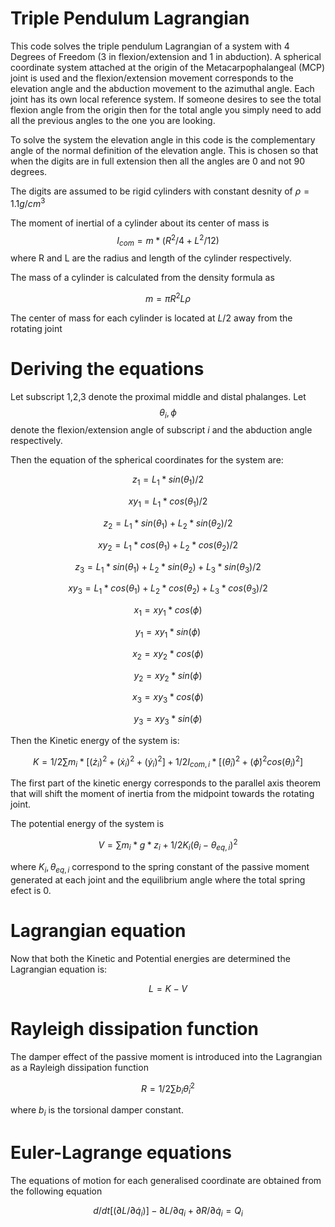 # Triple Pendulum Lagrangian

This code solves the triple pendulum Lagrangian of a system with 4 Degrees of Freedom (3 in flexion/extension and 1 in abduction). A spherical coordinate system attached at the origin of the 
Metacarpophalangeal (MCP) joint is used and the flexion/extension movement corresponds to the elevation angle and the abduction movement to the azimuthal angle.
Each joint has its own local reference system. If someone desires to see the total flexion angle from the origin then for the total angle you simply need to add all the previous angles to the one 
you are looking.

To solve the system the elevation angle in this code is the complementary angle of the normal definition of the elevation angle. This is chosen so that when the digits are in full extension then 
all the angles are 0 and not 90 degrees.

The digits are assumed to be rigid cylinders with constant desnity of $\rho=1.1 g/cm^3$ 

The moment of inertial of a cylinder about its center of mass is $$I_{com}= m* (R^2/4 + L^2/12)$$ where R and L are the radius and length of the cylinder respectively.

The mass of a cylinder is calculated from the density formula as

$$ m= \pi R^2 L \rho $$

The center of mass for each cylinder is located at $L/2$ away from the rotating joint

# Deriving the equations

Let subscript 1,2,3 denote the proximal middle and distal phalanges. Let $$\theta_i ,\phi$$ denote the flexion/extension angle of subscript $i$ and the abduction angle respectively.

Then the equation of the spherical coordinates for the system are:

$$ z_1=L_1*sin(\theta_1)/2 $$

$$ xy_1= L_1*cos(\theta_1)/2$$

$$ z_2=L_1*sin(\theta_1) +L_2*sin(\theta_2)/2$$

$$ xy_2= L_1*cos(\theta_1)+L_2*cos(\theta_2)/2$$

$$ z_3=L_1*sin(\theta_1) +L_2*sin(\theta_2)+L_3*sin(\theta_3)/2 $$

$$ xy_3= L_1*cos(\theta_1)+L_2*cos(\theta_2)+L_3*cos(\theta_3)/2$$


$$ x_1=xy_1*cos(\phi) $$

$$ y_1=xy_1*sin(\phi) $$


$$ x_2=xy_2*cos(\phi) $$

$$ y_2=xy_2*sin(\phi) $$


$$ x_3=xy_3*cos(\phi) $$

$$ y_3=xy_3*sin(\phi) $$

Then the Kinetic energy of the system is:

$$ $$

$$ K= 1/2 \sum m_i *[(\dot z_i)^2+ (\dot x_i)^2 + (\dot y_i)^2] +1/2 I_{com,i} *[ (\dot \theta_i)^2 +(\dot \phi)^2 cos(\theta_i)^2]$$

$$ $$

The first part of the kinetic energy corresponds to the parallel axis theorem that will shift the moment of inertia from the midpoint towards the rotating joint.

The potential energy of the system is

$$ $$

$$V= \sum m_i *g*z_i +1/2 K_i (\theta_i -\theta_{eq,i})^2$$

$$ $$

where $K_i, \theta_{eq,i}$ correspond to the spring constant of the passive moment generated at each joint and the equilibrium angle where the total spring efect is 0.


# Lagrangian equation

Now that both the Kinetic and Potential energies are determined the Lagrangian equation is:

$$ $$ 

$$ L = K-V$$

$$ $$

# Rayleigh dissipation function

The damper effect of the passive moment is introduced into the Lagrangian as a Rayleigh dissipation function

$$ $$ 

$$ R=1/2 \sum b_i \dot \theta_i ^2 $$

$$ $$

where $b_i$ is the torsional damper constant.

# Euler-Lagrange equations

The equations of motion for each generalised coordinate are obtained from the following equation

$$ $$

$$ d/dt [(\partial L /\partial \dot q_i)] -\partial  L / \partial q_i +\partial R / \partial \dot q_i = Q_i $$

$$ $$

